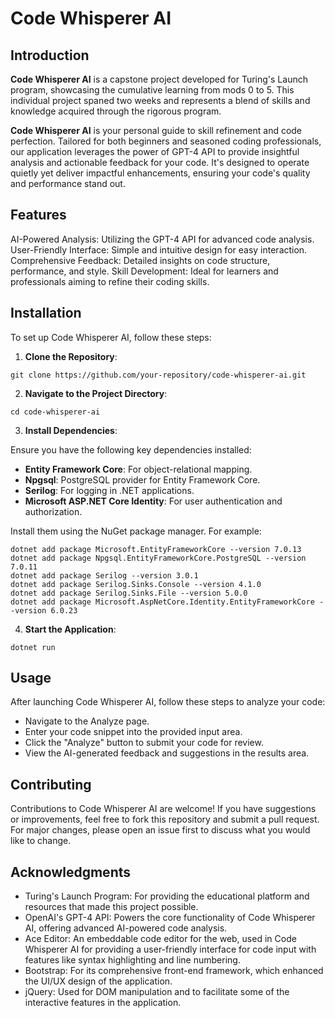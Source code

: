 # Code Whisperer AI
## Introduction
**Code Whisperer AI** is a capstone project developed for Turing's Launch program, showcasing the cumulative learning from mods 0 to 5. This individual project spaned two weeks and represents a blend of skills and knowledge acquired through the rigorous program.

**Code Whisperer AI** is your personal guide to skill refinement and code perfection. Tailored for both beginners and seasoned coding professionals, our application leverages the power of GPT-4 API to provide insightful analysis and actionable feedback for your code. It's designed to operate quietly yet deliver impactful enhancements, ensuring your code's quality and performance stand out.

## Features
AI-Powered Analysis: Utilizing the GPT-4 API for advanced code analysis.
User-Friendly Interface: Simple and intuitive design for easy interaction.
Comprehensive Feedback: Detailed insights on code structure, performance, and style.
Skill Development: Ideal for learners and professionals aiming to refine their coding skills.
## Installation
To set up Code Whisperer AI, follow these steps:

1. **Clone the Repository**:
```
git clone https://github.com/your-repository/code-whisperer-ai.git
```
2. **Navigate to the Project Directory**:
```
cd code-whisperer-ai
```
3. **Install Dependencies**:

Ensure you have the following key dependencies installed:

- **Entity Framework Core**: For object-relational mapping.
- **Npgsql**: PostgreSQL provider for Entity Framework Core.
- **Serilog**: For logging in .NET applications.
- **Microsoft ASP.NET Core Identity**: For user authentication and authorization.

Install them using the NuGet package manager. For example:
```
dotnet add package Microsoft.EntityFrameworkCore --version 7.0.13
dotnet add package Npgsql.EntityFrameworkCore.PostgreSQL --version 7.0.11
dotnet add package Serilog --version 3.0.1
dotnet add package Serilog.Sinks.Console --version 4.1.0
dotnet add package Serilog.Sinks.File --version 5.0.0
dotnet add package Microsoft.AspNetCore.Identity.EntityFrameworkCore --version 6.0.23
```

4. **Start the Application**:
```
dotnet run
```

## Usage
After launching Code Whisperer AI, follow these steps to analyze your code:
- Navigate to the Analyze page.
- Enter your code snippet into the provided input area.
- Click the "Analyze" button to submit your code for review.
- View the AI-generated feedback and suggestions in the results area.

## Contributing
Contributions to Code Whisperer AI are welcome! If you have suggestions or improvements, feel free to fork this repository and submit a pull request. For major changes, please open an issue first to discuss what you would like to change.

## Acknowledgments
- Turing's Launch Program: For providing the educational platform and resources that made this project possible.
- OpenAI's GPT-4 API: Powers the core functionality of Code Whisperer AI, offering advanced AI-powered code analysis.
- Ace Editor: An embeddable code editor for the web, used in Code Whisperer AI for providing a user-friendly interface for code input with features like syntax highlighting and line numbering.
- Bootstrap: For its comprehensive front-end framework, which enhanced the UI/UX design of the application.
- jQuery: Used for DOM manipulation and to facilitate some of the interactive features in the application.
